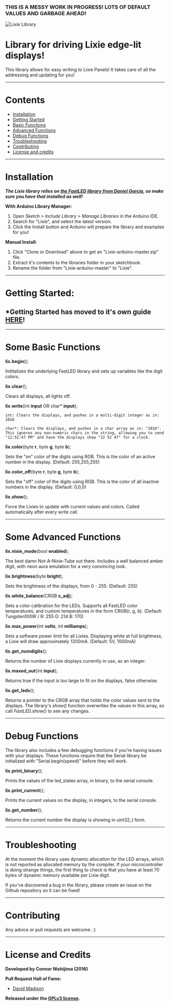 ### THIS IS A MESSY WORK IN PROGRESS! LOTS OF DEFAULT VALUES AND GARBAGE AHEAD!

![Lixie Library](http://i.imgur.com/IzgIYfg.jpg)

# Library for driving Lixie edge-lit displays!

This library allows for easy writing to Lixie Panels! It takes care of all the addressing and updating for you!

----------
# Contents
- [Installation](#installation)
- [Getting Started](#getting-started)
- [Basic Functions](#basic-functions)
- [Advanced Functions](#advanced-functions)
- [Debug Functions](#debug-functions)
- [Troubleshooting](#troubleshooting)
- [Contributing](#contributing)
- [License and credits](#license-and-credits)

----------
# Installation

***The Lixie library relies on [the FastLED library from Daniel Garcia](https://github.com/FastLED/FastLED), so make sure you have that installed as well!***

**With Arduino Library Manager:**

1. Open *Sketch > Include Library > Manage Libraries* in the Arduino IDE.
2. Search for "Lixie", and select the latest version.
3. Click the Install button and Arduino will prepare the library and examples for you!

**Manual Install:**

1. Click "Clone or Download" above to get an "Lixie-arduino-master.zip" file.
2. Extract it's contents to the libraries folder in your sketchbook.
3. Rename the folder from "Lixie-arduino-master" to "Lixie".

------------
# Getting Started:

## \*Getting Started has moved to it's own guide [HERE](https://github.com/connornishijima/Lixie-arduino/blob/master/getting-started.md)!

----------
# Some Basic Functions

**lix.begin**();

Inititalizes the underlying FastLED library and sets up variables like the digit colors.

**lix.clear**();

Clears all displays, all lights off.

**lix.write**(int **input** OR char* **input**);

    int: Clears the displays, and pushes in a multi-digit integer as in: 2016

    char*: Clears the displays, and pushes in a char array as in: "2016". This ignores any non-numeric chars in the string, allowing you to send "12:52:47 PM" and have the displays show "12 52 47" for a clock.

**lix.color**(byte **r**, byte **g**, byte **b**);

Sets the "on" color of the digits using RGB. This is the color of an active number in the display. (Default: 255,255,255)

**lix.color_off**(byte **r**, byte **g**, byte **b**);

Sets the "off" color of the digits using RGB. This is the color of all inactive numbers in the display. (Default: 0,0,0)

**lix.show**();

Force the Lixies to update with current values and colors. Called automatically after every write call.

----------
# Some Advanced Functions

**lix.nixie_mode**(bool **enabled**);

The best damn Not-A-Nixie-Tube out there. Includes a well balanced amber digit, with neon aura emulation for a very convincing look.

**lix.brightness**(byte **bright**);

Sets the brightness of the displays, from 0 - 255. (Default: 255)

**lix.white_balance**(CRGB **c_adj**);

Sets a color calibration for the LEDs. Supports all FastLED color temperatures, and custom temperatures in the form CRGB(r, g, b). (Default: Tungsten100W / R: 255 G: 214 B: 170)

**lix.max_power**(int **volts**, int **milliamps**);

Sets a software power limit for all Lixies. Displaying white at full brightness, a Lixie will draw approximately 1200mA. (Default: 5V, 1000mA)

**lix.get_numdigits**();

Returns the number of Lixie displays currently in use, as an integer.

**lix.maxed_out**(int **input**);

Returns true if the input is too large to fit on the displays, false otherwise.

**lix.get_leds**();

Returns a pointer to the CRGB array that holds the color values sent to the displays. The library's *show()* function overwrites the values in this array, so call *FastLED.show()* to see any changes.

----------
# Debug Functions

The library also includes a few debugging functions if you're having issues with your displays. These functions require that the Serial library be initialized with "Serial.begin(speed)" before they will work.

**lix.print_binary**();

Prints the values of the led_states array, in binary, to the serial console.

**lix.print_current**();

Prints the current values on the display, in integers, to the serial console.

**lix.get_number**();

Returns the current number the display is showing in uint32_t form.

----------
# Troubleshooting

At the moment the library uses dynamic allocation for the LED arrays, which is not reported as allocated memory by the compiler. If your microcontroller is doing strange things, the first thing to check is that you have at least 70 bytes of dynamic memory available per Lixie digit.

If you've discovered a bug in the library, please create an issue on the Github repository so it can be fixed!

----------
# Contributing
Any advice or pull requests are welcome. :)

----------
# License and Credits
**Developed by Connor Nishijima (2016)**

**Pull Request Hall of Fame:**
- [David Madison](https://github.com/dmadison)

**Released under the [GPLv3 license](http://www.gnu.org/licenses/gpl-3.0.en.html).**
